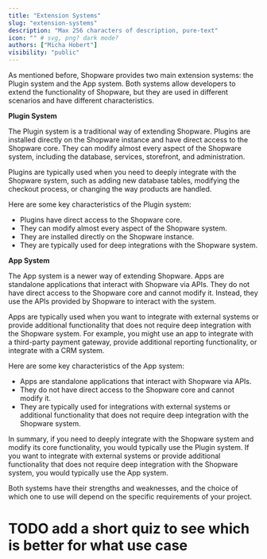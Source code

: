 ```yaml
---
title: "Extension Systems"
slug: "extension-systems"
description: "Max 256 characters of description, pure-text"
icon: "" # svg, png? dark mode?
authors: ["Micha Hobert"]
visibility: "public"
---
```


As mentioned before, Shopware provides two main extension systems: the Plugin system and the App system. Both systems allow developers to extend the functionality of Shopware, but they are used in different scenarios and have different characteristics.

**Plugin System**

The Plugin system is a traditional way of extending Shopware. Plugins are installed directly on the Shopware instance and have direct access to the Shopware core. They can modify almost every aspect of the Shopware system, including the database, services, storefront, and administration.

Plugins are typically used when you need to deeply integrate with the Shopware system, such as adding new database tables, modifying the checkout process, or changing the way products are handled.

Here are some key characteristics of the Plugin system:

- Plugins have direct access to the Shopware core.
- They can modify almost every aspect of the Shopware system.
- They are installed directly on the Shopware instance.
- They are typically used for deep integrations with the Shopware system.

**App System**

The App system is a newer way of extending Shopware. Apps are standalone applications that interact with Shopware via APIs. They do not have direct access to the Shopware core and cannot modify it. Instead, they use the APIs provided by Shopware to interact with the system.

Apps are typically used when you want to integrate with external systems or provide additional functionality that does not require deep integration with the Shopware system. For example, you might use an app to integrate with a third-party payment gateway, provide additional reporting functionality, or integrate with a CRM system.

Here are some key characteristics of the App system:

- Apps are standalone applications that interact with Shopware via APIs.
- They do not have direct access to the Shopware core and cannot modify it.
- They are typically used for integrations with external systems or additional functionality that does not require deep integration with the Shopware system.

In summary, if you need to deeply integrate with the Shopware system and modify its core functionality, you would typically use the Plugin system. If you want to integrate with external systems or provide additional functionality that does not require deep integration with the Shopware system, you would typically use the App system.

Both systems have their strengths and weaknesses, and the choice of which one to use will depend on the specific requirements of your project.



# TODO add a short quiz to see which is better for what use case